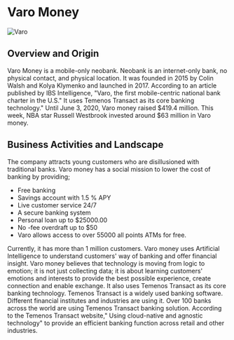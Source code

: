 # Varo Money

![Varo](https://nmgprod.s3.amazonaws.com/media/files/f1/a0/f1a0146651b2a955c7ac92ca22cb2bbd/cover_image_1581413337.png.760x400_q85_crop_upscale.png)
## Overview and Origin

Varo Money is a mobile-only neobank. Neobank is an internet-only bank, no physical contact, and physical location. It was founded in 2015 by Colin Walsh and Kolya Klymenko and launched in 2017.  According to an article published by IBS Intelligence, "Varo, the first mobile-centric national bank charter in the U.S." It uses Temenos Transact as its core banking technology." Until June 3, 2020, Varo money raised $419.4 million.  This week, NBA star Russell Westbrook invested around $63 million in Varo money. 

## Business Activities and Landscape

The company attracts young customers who are disillusioned with traditional banks. Varo money has a social mission to lower the cost of banking by providing;

* Free banking
* Savings account with 1.5 % APY
* Live customer service 24/7
* A secure banking system
* Personal loan up to $25000.00
* No -fee overdraft up to $50
* Varo allows access to over 55000 all points ATMs for free.
    
Currently, it has more than 1 million customers. Varo money uses Artificial  Intelligence to understand customers' way of banking and offer financial insight. Varo money believes that technology is moving from logic to emotion; it is not just collecting data; it is about learning customers' emotions and interests to provide the best possible experience, create connection and enable exchange. It also uses Temenos Transact as its core banking technology. Temenos Transact is a widely used banking software. Different financial institutes and industries are using it. Over 100 banks across the world are using Temenos Transact banking solution. According to the Temenos Transact website," Using cloud-native and agnostic technology" to provide an efficient banking function across retail and other industries. 


